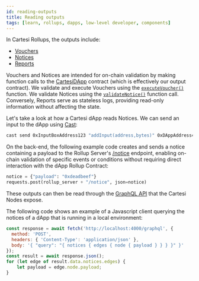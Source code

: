 ```yaml
---
id: reading-outputs
title: Reading outputs
tags: [learn, rollups, dapps, low-level developer, components]
---
```


In Cartesi Rollups, the outputs include:

* [Vouchers](../main-concepts#vouchers)
* [Notices](../main-concepts#notices)
* [Reports](../main-concepts#reports)

Vouchers and Notices are intended for on-chain validation by making function calls to the [CartesiDApp](./api/json-rpc/sol-output.md) contract (which is effectively our output contract). We validate and execute Vouchers using the [`executeVoucher()`](./api/json-rpc/sol-output.md#executevoucher) function. We validate Notices using the [`validateNotice()`](./api/json-rpc/sol-output.md#validatenotice) function call. Conversely, Reports serve as stateless logs, providing read-only information without affecting the state. 

Let's take a look at how a Cartesi dApp reads Notices. We can send an input to the dApp using [Cast](https://book.getfoundry.sh/cast/):

```bash
cast send 0xInputBoxAddress123 "addInput(address,bytes)" 0xDAppAddress456 0xEncodedPayload789
```

On the back-end, the following example code creates and sends a notice containing a payload to the Rollup Server's [/notice](./api/rollup/add-notice.api.mdx) endpoint, enabling on-chain validation of specific events or conditions without requiring direct interaction with the dApp Rollup Contract:

```python
notice = {"payload": "0xdeadbeef"}
requests.post(rollup_server + "/notice", json=notice)
```

These outputs can then be read through the [GraphQL API](./api/graphql/basics.md) that the Cartesi Nodes expose.

The following code shows an example of a Javascript client querying the notices of a dApp that is running in a local environment:

```javascript
const response = await fetch('http://localhost:4000/graphql', {
  method: 'POST',
  headers: { 'Content-Type': 'application/json' },
  body: '{ "query": "{ notices { edges { node { payload } } } }" }'
});
const result = await response.json();
for (let edge of result.data.notices.edges) {
    let payload = edge.node.payload;
}
```
